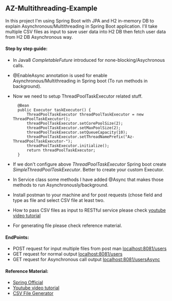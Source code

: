## AZ-Multithreading-Example
In this project I'm using Spring Boot with JPA and H2 in-memory DB to explain Asynchronous/Multithreading in Spring Boot application. I'll take multiple CSV files as input to save user data into H2 DB then fetch user data from H2 DB Asynchronous way.


#### Step by step guide:
* In Java8 *CompletableFuture* introduced for none-blocking/Asychronous calls.
* @EnableAsync annotation is used for enable Asynchronous/Multithreading in Spring boot (To run methods in background).
* Now we need to setup ThreadPoolTaskExecutor related stuff.
	
		@Bean
		public Executor taskExecutor() {		
			ThreadPoolTaskExecutor threadPoolTaskExecutor = new ThreadPoolTaskExecutor();		
			threadPoolTaskExecutor.setCorePoolSize(2);
			threadPoolTaskExecutor.setMaxPoolSize(2);
			threadPoolTaskExecutor.setQueueCapacity(10);
			threadPoolTaskExecutor.setThreadNamePrefix("Az-ThreadPoolTaskExecutor-");
			threadPoolTaskExecutor.initialize();
			return threadPoolTaskExecutor;
		}
* If we don't configure above *ThreadPoolTaskExecutor* Spring boot create *SimpleThreadPoolTaskExecutor*. Better to create your custom Executor.
* In Service class some methods I have added @Async that makes those methods to run Asynchronously/background.
* Install postman to your machine and for post requests (chose field and type as file and select CSV file at least two.
* How to pass CSV files as input to RESTful service please check [youtube video tutorial](https://youtu.be/3rJBLFA95Io?t=1203) 
* For generating file please check reference material.  
#### EndPoints:
* POST request for input multiple files from post man [localhost:8081/users](localhost:8081/users)
* GET request for normal output [localhost:8081/users](localhost:8081/users)
* GET request for Asynchronous call output [localhost:8081/usersAsync](localhost:8081/usersAsync)

#### Reference Material:
* [Spring Official](https://spring.io/guides/gs/async-method/)
* [Youtube video tutorial](https://www.youtube.com/watch?v=3rJBLFA95Io)
* [CSV File Generator](https://mockaroo.com/)
